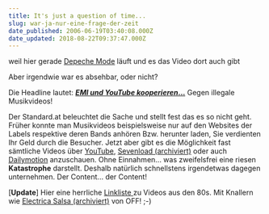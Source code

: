 ```yaml
---
title: It's just a question of time...
slug: war-ja-nur-eine-frage-der-zeit
date_published: 2006-06-19T03:40:08.000Z
date_updated: 2018-08-22T09:37:47.000Z
---
```


weil hier gerade [Depeche Mode](http://www.spreeblick.com/2006/06/06/musik-fur-die-massen/) läuft und es das Video dort auch gibt

Aber irgendwie war es absehbar, oder nicht? 

Die Headline lautet: [***EMI und YouTube kooperieren*...**](http://derstandard.at/?url=/?id=2483952) Gegen illegale Musikvideos!

Der Standard.at beleuchtet die Sache und stellt fest das es so nicht geht. Früher konnte man Musikvideos beispielsweise nur auf den Websites der Labels respektive deren Bands anhören Bzw. herunter laden, Sie verdienten Ihr Geld durch die Besucher. Jetzt aber gibt es die Möglichkeit fast sämtliche Videos über [YouTube](http://www.youtube.com), [Sevenload (archiviert)](http://web.archive.org/web/20060702102035/http://sevenload.de:80/) oder auch [Dailymotion](http://www.dailymotion.com/) anzuschauen. Ohne Einnahmen... was zweifelsfrei eine riesen **Katastrophe** darstellt. Deshalb natürlich schnellstens irgendetwas dagegen unternehmen. Der Content... der Content!

[**Update**] Hier eine herrliche [Linkliste ](http://www.milinkito.com/los80.php)zu Videos aus den 80s. Mit Knallern wie [Electrica Salsa (archiviert)](http://web.archive.org/web/20070224033342/http://www.thafaker.de:80/?p=837) von OFF! ;-)
